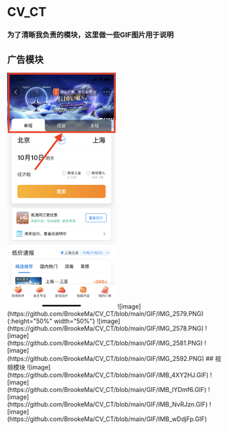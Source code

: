 # CV_CT

### 为了清晰我负责的模块，这里做一些GIF图片用于说明
## 广告模块
<img src="https://github.com/BrookeMa/CV_CT/blob/main/GIF/IMG_2579.PNG" width="50%" height="50%">
![image](https://github.com/BrookeMa/CV_CT/blob/main/GIF/IMG_2579.PNG){:height="50%" width="50%"}
![image](https://github.com/BrookeMa/CV_CT/blob/main/GIF/IMG_2578.PNG)
![image](https://github.com/BrookeMa/CV_CT/blob/main/GIF/IMG_2581.PNG)
![image](https://github.com/BrookeMa/CV_CT/blob/main/GIF/IMG_2592.PNG)
## 视频模块
![image](https://github.com/BrookeMa/CV_CT/blob/main/GIF/IMB_4XY2HJ.GIF)
![image](https://github.com/BrookeMa/CV_CT/blob/main/GIF/IMB_lYDmf6.GIF)
![image](https://github.com/BrookeMa/CV_CT/blob/main/GIF/IMB_NvRJzn.GIF)
![image](https://github.com/BrookeMa/CV_CT/blob/main/GIF/IMB_wDdjFp.GIF)


